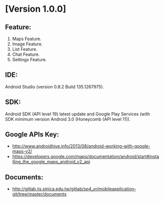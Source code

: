 # [Version 1.0.0]
## Feature:
1. Maps Feature.
2. Image Feature.
3. List Feature.
4. Chat Feature.
5. Settings Feature.

## IDE:
Android Studio (version 0.8.2 Build 135.1267975).

## SDK:
Android SDK (API level 19) latest update and Google Play Services (with SDK minimum version Android 3.0 (Honeycomb (API level 11)).

## Google APIs Key:
* http://www.androidhive.info/2013/08/android-working-with-google-maps-v2/
* https://developers.google.com/maps/documentation/android/start#installing_the_google_maps_android_v2_api

## Documents:
* http://gitlab.iis.sinica.edu.tw/gitlab/sp4_vr/mobileapplication-git/tree/master/documents
